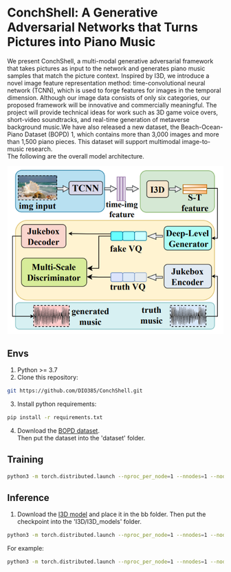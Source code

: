 # ConchShell: A Generative Adversarial Networks that Turns Pictures into Piano Music  
We present ConchShell, a multi-modal generative adversarial framework that takes pictures as input to the network and generates piano music samples that match the picture context. Inspired by I3D, we introduce a novel image feature representation method: time-convolutional neural network (TCNN), which is used to forge features for images in the temporal dimension. Although our image data consists of only six categories, our proposed framework will be innovative and commercially meaningful. The project will provide technical ideas for work such as 3D game voice overs, short-video soundtracks, and real-time generation of metaverse background music.We have also released a new dataset, the Beach-Ocean-Piano Dataset (BOPD) 1, which contains more than 3,000 images and more than 1,500 piano pieces. This dataset will support multimodal image-to-music research.  
The following are the overall model architecture.

![Model architecture](https://github.com/DIO385/ConchShell/blob/main/modules/ConchShell.jpg)
## Envs
1. Python >= 3.7
2. Clone this repository:
```bash
git https://github.com/DIO385/ConchShell.git
```
3. Install python requirements: 
```bash
pip install -r requirements.txt
```
4. Download the [BOPD dataset](https://drive.google.com/file/d/1rLzLIJuxrz4lQO7G-9fP0UvJ_ADQjwRf/view?usp=share_link).  
Then put the dataset into the 'dataset' folder.

## Training
```bash
python3 -m torch.distributed.launch --nproc_per_node=1 --nnodes=1 --node_rank=0 --master_port=9999 train.py
```

## Inference
1. Download the [I3D model](https://drive.google.com/file/d/17jdzXkwcA8nzTdenwaeb9eVKzZietgeS/view?usp=share_link) and place it in the bb folder.
Then put the checkpoint into the 'I3D/I3D_models' folder.
```bash
python3 -m torch.distributed.launch --nproc_per_node=1 --nnodes=1 --node_rank 0 --master_port 8888 inference.py --img_path {img_path} --checkpoint {checkpoint}
```  	
For example:
```bash
python3 -m torch.distributed.launch --nproc_per_node=1 --nnodes=1 --node_rank 0 --master_port 8888 inference.py --img_path img.jpg --checkpoint ../checkpoints/G-epoch=1000.pth
```  	
	
